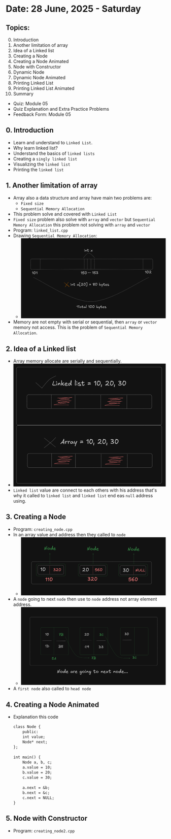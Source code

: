 # Date: 28 June, 2025 - Saturday

## Topics:
0. Introduction
1. Another limitation of array
2. Idea of a Linked list
3. Creating a Node
4. Creating a Node Animated
5. Node with Constructor
6. Dynamic Node
7. Dynamic Node Animated
8. Printing Linked List
9. Printing Linked List Animated
10. Summary
- Quiz: Module 05
- Quiz Explanation and Extra Practice Problems
- Feedback Form: Module 05

## 0. Introduction
- Learn and understand to `Linked List`.
- Why learn linked list?
- Understand the basics of `linked lists`
- Creating a `singly linked list`
- Visualizing the `linked list`
- Printing the `linked list`

## 1. Another limitation of array
- Array also a data structure and array have main two problems are:
    - `Fixed size`
    - `Sequential Memory Allocation`
- This problem solve and covered with `Linked List`
- `Fixed size` problem also solve with `array` and `vector` but `Sequential Memory Allocation` this problem not solving with `array` and `vector`
- Program: `linked_list.cpp`
- Drawing `Sequential Memory Allocation`:
    - <img src="./images/draw.png" width=500>
- Memory are not empty with serial or sequential, then `array` or `vector` memory not access. This is the problem of `Sequential Memory Allocation`.

## 2. Idea of a Linked list
- Array memory allocate are serially and sequentially.
- <img src="./images/draw2.png" width=500>
- `Linked list` value are connect to each others with his address that's why it called to `linked list` and `linked list` end eas `null` address using.

## 3. Creating a Node
- Program: `creating_node.cpp`
- In an array value and address then they called to `node`
    - <img src="./images/draw3.png" width=500>
- A `node` going to next `node` then use to `node` address not array element address.
    - <img src="./images/draw4.png" width=500>
- A `first node` also called to `head node`

## 4. Creating a Node Animated
- Explanation this code
    ```
    class Node {
        public:
        int value;
        Node* next;
    };

    int main() {
        Node a, b, c;
        a.value = 10;
        b.value = 20;
        c.value = 30;

        a.next = &b;
        b.next = &c;
        c.next = NULL;
    }
    ```

## 5. Node with Constructor
- Program: `creating_node2.cpp`